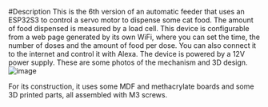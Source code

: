 #Description
This is the 6th version of an automatic feeder that uses an ESP32S3 to control a servo motor to dispense some cat food. The amount of food dispensed is measured by a load cell. This device is configurable from a web page generated by its own WiFi, where you can set the time, the number of doses and the amount of food per dose. You can also connect it to the internet and control it with Alexa. The device is powered by a 12V power supply.
These are some photos of the mechanism and 3D design. 
![image](https://github.com/user-attachments/assets/57ba8bef-1fb7-43c1-ae56-f72f504cd741)

For its construction, it uses some MDF and methacrylate boards and some 3D printed parts, all assembled with M3 screws. 
